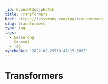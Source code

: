 ```yaml
---
_id: 6voWoNt3q3jpEcPzk
title: Transformers
href: https://lesswrong.com/tag/transformers
slug: transformers
type: tag
tags:
  - LessWrong
  - Concept
  - Tag
synchedAt: '2022-08-29T10:47:15.589Z'
---
```

# Transformers

